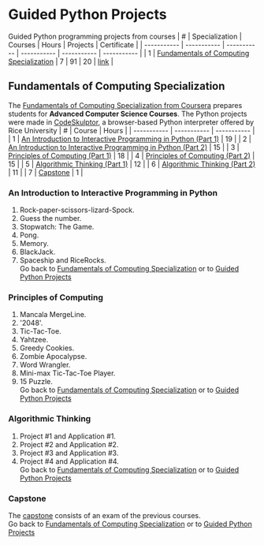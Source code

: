 # Guided Python Projects
Guided Python programming projects from courses
| # | Specialization | Courses | Hours | Projects | Certificate |
| ----------- | ----------- | ----------- | ----------- | ----------- | ----------- |
| 1 | [Fundamentals of Computing Specialization](#fundamentals-of-computing-specialization) | 7 | 91 | 20 | [link](https://coursera.org/share/1747c8e31dca9e845a27820482c94501) |

## Fundamentals of Computing Specialization
The [Fundamentals of Computing Specialization from Coursera](https://www.coursera.org/specializations/computer-fundamentals) prepares students for **Advanced Computer Science Courses**.
The Python projects were made in [CodeSkulptor](https://py2.codeskulptor.org/), a browser-based Python interpreter offered by Rice University
| # | Course | Hours |
| ----------- | ----------- | ----------- |
| 1 | [An Introduction to Interactive Programming in Python (Part 1)](#an-introduction-to-interactive-programming-in-python) | 19 |
| 2 | [An Introduction to Interactive Programming in Python (Part 2)](#an-introduction-to-interactive-programming-in-python) | 15 |
| 3 | [Principles of Computing (Part 1)](#principles-of-computing) | 18 |
| 4 | [Principles of Computing (Part 2)](#principles-of-computing) | 15 |
| 5 | [Algorithmic Thinking (Part 1)](#algorithmic-thinking) | 12 |
| 6 | [Algorithmic Thinking (Part 2)](#algorithmic-thinking) | 11 |
| 7 | [Capstone](#capstone) | 1 |
### An Introduction to Interactive Programming in Python
1. Rock-paper-scissors-lizard-Spock.
2. Guess the number.
3. Stopwatch: The Game.
4. Pong.
5. Memory.
6. BlackJack.
7. Spaceship and RiceRocks.<br>
Go back to [Fundamentals of Computing Specialization](#fundamentals-of-computing-specialization)
or to [Guided Python Projects](#guided-python-projects)
### Principles of Computing
1. Mancala	MergeLine.
2. '2048'.
3. Tic-Tac-Toe.
4. Yahtzee.
5. Greedy Cookies.
6. Zombie Apocalypse.
7. Word Wrangler.
8. Mini-max Tic-Tac-Toe Player.
9. 15 Puzzle.<br>
Go back to [Fundamentals of Computing Specialization](#fundamentals-of-computing-specialization)
or to [Guided Python Projects](#guided-python-projects)
### Algorithmic Thinking
1. Project #1 and Application #1.
3. Project #2 and Application #2.
5. Project #3 and Application #3.
7. Project #4 and Application #4.<br>
Go back to [Fundamentals of Computing Specialization](#fundamentals-of-computing-specialization)
or to [Guided Python Projects](#guided-python-projects)
### Capstone
The [capstone](https://www.coursera.org/learn/fundamentals-of-computing-capstone?specialization=computer-fundamentals) consists of an exam of the previous courses.<br>
Go back to [Fundamentals of Computing Specialization](#fundamentals-of-computing-specialization)
or to [Guided Python Projects](#guided-python-projects)
